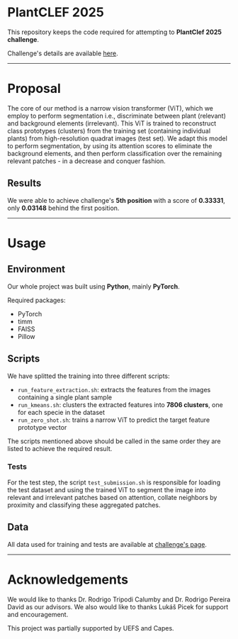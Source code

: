 # PlantCLEF 2025

This repository keeps the code required for attempting to **PlantClef 2025 challenge**.

Challenge's details are available [here](https://www.kaggle.com/competitions/plantclef-2025).

---

# Proposal

The core of our method is a narrow vision transformer (ViT), which we employ to perform segmentation i.e., discriminate between plant (relevant) and background elements (irrelevant). This ViT is trained to reconstruct class prototypes (clusters) from the training set (containing individual plants) from high-resolution quadrat images (test set). We adapt this model to perform segmentation, by using its attention scores to eliminate the background elements, and then perform classification over the remaining relevant patches - in a decrease and conquer fashion. 

## Results

We were able to achieve challenge's **5th position** with a score of **0.33331**, only **0.03148** behind the first position.

---

# Usage

## Environment

Our whole project was built using **Python**, mainly **PyTorch**.

Required packages:

- PyTorch
- timm
- FAISS
- Pillow


## Scripts

We have splitted the training into three different scripts:

- `run_feature_extraction.sh`: extracts the features from the images containing a single plant sample
- `run_kmeans.sh`: clusters the extracted features into **7806 clusters**, one for each specie in the dataset
- `run_zero_shot.sh`: trains a narrow ViT to predict the target feature prototype vector

The scripts mentioned above should be called in the same order they are listed to achieve the required result.

### Tests

For the test step, the script `test_submission.sh` is responsible for loading the test dataset and using the trained ViT to segment the image into relevant and irrelevant patches based on attention, collate neighbors by proximity and classifying these aggregated patches.

## Data

All data used for training and tests are available at [challenge's page](https://www.kaggle.com/competitions/plantclef-2025/data).


---

# Acknowledgements

We would like to thanks Dr. Rodrigo Tripodi Calumby and Dr. Rodrigo Pereira David as our advisors. We also would like to thanks Lukáš Picek for support and encouragement.

This project was partially supported by UEFS and Capes.